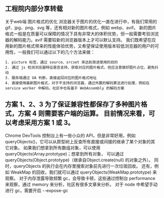 ## 工程院内部分享转载
关于web端 图片格式的优化
浏览器关于图片的优化一直在进行中，有我们常用的 gif、jpg、png、svg 等，还有相对新的图片格式，例如 webp、avif。
新的图片格式一般是在质量可以保障的情况下具有非常大的体积优势，但一般需要考验浏览器的解码能力。avif 需要较新的浏览器版本上才可以默认支持。
我们既希望在应用新的图片格式带来的性能体验优势，又希望保证使用版本较低浏览器的用户的可用性，一般我们可以通过以下的几个方法来做：
```
1. picture 标签，通过 source、srcset 来达到渐进使用的目的
2. 通过 js 检测浏览器特征是否支持，获取对应的图片格式，但应注意做好图片占位，避免抖动
3. 服务端通过 UA 判断，直接返回对应的图片格式地址
4. 直接使用最新图片格式，对于不支持的浏览器，通过外置的解码算法进行处理，例如在 service worker 中解码，社区中也有基于 WebAssembly 的解码方案
```
方案 1、2、3 为了保证兼容性都保存了多种图片格式，方案 4 则需要客户端的运算。
目前情况来看，可以考虑采用方案 1 或 3。
---

Chrome DevTools 控制台上有一些小众的 API，但是非常好用，例如 queryObjects()，它可以从原型树上反查所有直接或间接的继承了某个对象的其它对象。
如果我们想拿到所有数组对象，可以使用 queryObjects(Array.prototype)；想拿到所有对象，
可以通过 queryObjects(Object.prototype)（继承自Object.create(null) 的对象之外）。
同时，queryObjects 的执行会在内存里搜索对象前先进行一次垃圾回收。
还有，例如 WeakMap 的回收，我们就可以通过 queryObjects(WeakMap.prototype) 来观察。
对于内存泄露导致频繁 gc，会导致卡顿，这些通过控制台 performance 来观察，通过 memory 来分析，社区有很多文章来分析。
对于 node 中希望手动进行 gc，需要开启 --expose-gc